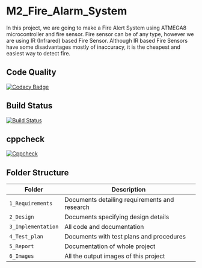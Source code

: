 # M2_Fire_Alarm_System

In this project, we are going to make a Fire Alert System using ATMEGA8 microcontroller and fire sensor. Fire sensor can be of any type, however we are using IR (Infrared) based Fire Sensor. Although IR based Fire Sensors have some disadvantages mostly of inaccuracy, it is the cheapest and easiest way to detect fire.

## Code Quality
[![Codacy Badge](https://app.codacy.com/project/badge/Grade/f5bd019a6eb0418dbba08a166a32a9ab)](https://www.codacy.com/gh/cedricxavi/M2_Fire_Alarm_System/dashboard?utm_source=github.com&amp;utm_medium=referral&amp;utm_content=cedricxavi/M2_Fire_Alarm_System&amp;utm_campaign=Badge_Grade)

## Build Status 
[![Build Status](https://github.com/cedricxavi/M2_Fire_Alarm_System/actions/workflows/compile.yml/badge.svg)](https://github.com/cedricxavi/M2_Fire_Alarm_System/actions/workflows/compile.yml)

## cppcheck
[![Cppcheck](https://github.com/cedricxavi/M2_Fire_Alarm_System/actions/workflows/cppcheck.yml/badge.svg)](https://github.com/cedricxavi/M2_Fire_Alarm_System/actions/workflows/cppcheck.yml)

## Folder Structure
Folder             | Description
-------------------| -----------------------------------------
`1_Requirements`   | Documents detailing requirements and research
`2_Design`         | Documents specifying design details
`3_Implementation` | All code and documentation
`4_Test_plan`      | Documents with test plans and procedures
`5_Report`         | Documentation of whole project
`6_Images`         | All the output images of this project
